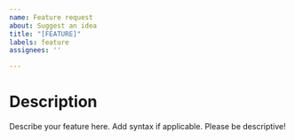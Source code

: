 ```yaml
---
name: Feature request
about: Suggest an idea
title: "[FEATURE]"
labels: feature
assignees: ''

---
```


# Description

Describe your feature here. Add syntax if applicable.
Please be descriptive!
